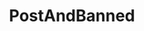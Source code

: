 ---
title: PostAndBanned
crosslinks:
- shittyama
- livven
- PostAndBecomeAMod
- hamiltonmusical
- conspiracy
- pics
---